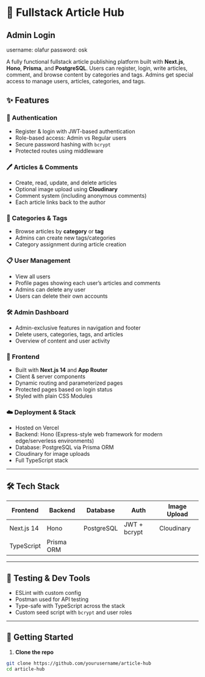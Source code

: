 # 📰 Fullstack Article Hub


## Admin Login
username: olafur
password: osk


A fully functional fullstack article publishing platform built with **Next.js**, **Hono**, **Prisma**, and **PostgreSQL**. Users can register, login, write articles, comment, and browse content by categories and tags. Admins get special access to manage users, articles, categories, and tags.

## ✨ Features

### 🔐 Authentication
- Register & login with JWT-based authentication
- Role-based access: Admin vs Regular users
- Secure password hashing with `bcrypt`
- Protected routes using middleware

### 🖊️ Articles & Comments
- Create, read, update, and delete articles
- Optional image upload using **Cloudinary**
- Comment system (including anonymous comments)
- Each article links back to the author

### 🧭 Categories & Tags
- Browse articles by **category** or **tag**
- Admins can create new tags/categories
- Category assignment during article creation

### 📋 User Management
- View all users
- Profile pages showing each user’s articles and comments
- Admins can delete any user
- Users can delete their own accounts

### 🛠️ Admin Dashboard
- Admin-exclusive features in navigation and footer
- Delete users, categories, tags, and articles
- Overview of content and user activity

### 🎨 Frontend
- Built with **Next.js 14** and **App Router**
- Client & server components
- Dynamic routing and parameterized pages
- Protected pages based on login status
- Styled with plain CSS Modules

### ☁️ Deployment & Stack
- Hosted on Vercel
- Backend: Hono (Express-style web framework for modern edge/serverless environments)
- Database: PostgreSQL via Prisma ORM
- Cloudinary for image uploads
- Full TypeScript stack

---

## 🛠️ Tech Stack

| Frontend     | Backend     | Database     | Auth          | Image Upload |
|--------------|-------------|--------------|---------------|--------------|
| Next.js 14   | Hono        | PostgreSQL   | JWT + bcrypt  | Cloudinary   |
| TypeScript   | Prisma ORM  |              |               |              |

---

## 🧪 Testing & Dev Tools
- ESLint with custom config
- Postman used for API testing
- Type-safe with TypeScript across the stack
- Custom seed script with `bcrypt` and user roles

---

## 🚀 Getting Started

1. **Clone the repo**
```bash
git clone https://github.com/yourusername/article-hub
cd article-hub
